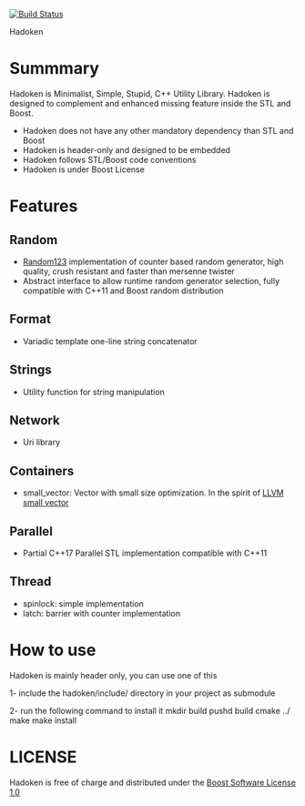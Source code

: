 
[![Build Status](https://travis-ci.org/adevress/hadoken.svg?branch=master)](https://travis-ci.org/adevress/hadoken)

Hadoken

# Summmary

 Hadoken is Minimalist, Simple, Stupid, C++ Utility Library. Hadoken is designed to complement and enhanced missing feature inside the STL and Boost.

- Hadoken does not have any other mandatory dependency than STL and Boost 
- Hadoken is header-only and designed to be embedded
- Hadoken follows STL/Boost code conventions
- Hadoken is under Boost License

# Features

## Random

 - [Random123](https://www.deshawresearch.com/resources_random123.html) implementation of counter based random generator, high quality, crush resistant and faster than mersenne twister
 - Abstract interface to allow runtime random generator selection, fully compatible with C++11 and Boost random distribution

## Format
 - Variadic template one-line string concatenator

## Strings
 - Utility function for string manipulation

## Network
 - Uri library

## Containers
 - small_vector: Vector with small size optimization. In the spirit of [LLVM small vector](http://llvm.org/doxygen/classllvm_1_1SmallVector.html)

## Parallel
 - Partial C++17 Parallel STL implementation compatible with C++11

## Thread
 - spinlock: simple implementation
 - latch: barrier with counter implementation


# How to use
Hadoken is mainly header only, you can use one of this

1- include the hadoken/include/ directory in your project as submodule

2- run the following command to install it
mkdir build
pushd build
cmake  ../
make
make install


# LICENSE
Hadoken is free of charge and distributed under the [Boost Software License 1.0](https://opensource.org/licenses/BSL-1.0)




